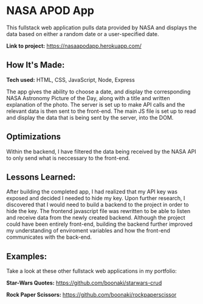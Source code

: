 # NASA APOD App
This fullstack web application pulls data provided by NASA and displays the data based on either a random date or a user-specified date.

**Link to project:** https://nasaapodapp.herokuapp.com/

<!-- ![alt tag](http://placecorgi.com/1200/650) -->

## How It's Made:

**Tech used:** HTML, CSS, JavaScript, Node, Express 

The app gives the ability to choose a date, and display the corresponding NASA Astronomy Picture of the Day, along with a title and written explanation of the photo. The server is set up to make API calls and the relevant data is then sent to the front-end. The main JS file is set up to read and display the data that is being sent by the server, into the DOM.

## Optimizations

Within the backend, I have filtered the data being received by the NASA API to only send what is neccessary to the front-end.

## Lessons Learned:

After building the completed app, I had realized that my API key was exposed and decided I needed to hide my key. Upon further research, I discovered that I would need to build a backend to the project in order to hide the key. The frontend javascript file was rewritten to be able to listen and receive data from the newly created backend. Although the project could have been entirely front-end, building the backend further improved my understanding of enviroment variables and how the front-end communicates with the back-end.

## Examples:
Take a look at these other fullstack web applications in my portfolio:

**Star-Wars Quotes:** https://github.com/boonaki/starwars-crud

**Rock Paper Scissors:** https://github.com/boonaki/rockpaperscissor
